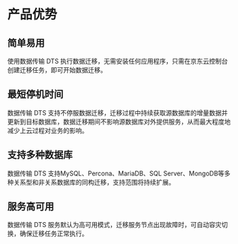 # 产品优势

## 简单易用

使用数据传输 DTS 执行数据迁移，无需安装任何应用程序，只需在京东云控制台创建迁移任务，即可开始数据迁移。

## 最短停机时间

数据传输 DTS 支持不停服数据迁移，迁移过程中持续获取源数据库的增量数据并更新到目标数据库，数据迁移期间不影响源数据库对外提供服务，从而最大程度地减少上云过程对业务的影响。

## 支持多种数据库

数据传输 DTS 支持MySQL、Percona、MariaDB、SQL Server、MongoDB等多种关系型和非关系数据库的同构迁移，支持范围将持续扩展。

## 服务高可用

数据传输 DTS 服务默认为高可用模式，迁移服务节点出现故障时，可自动容灾切换，确保迁移任务正常执行。

